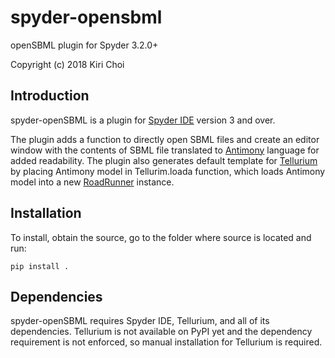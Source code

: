 # spyder-opensbml
openSBML plugin for Spyder 3.2.0+

Copyright (c) 2018 Kiri Choi

## Introduction
spyder-openSBML is a plugin for [Spyder IDE](https://github.com/spyder-ide/spyder) version 3 and over. 

The plugin adds a function to directly open SBML files and create an editor window with the contents of SBML file translated to [Antimony](http://antimony.sourceforge.net/) language for added readability. 
The plugin also generates default template for [Tellurium](http://tellurium.analogmachine.org/) by placing Antimony model in Tellurim.loada function, which loads Antimony model into a new [RoadRunner](http://libroadrunner.org/) instance.

## Installation
To install, obtain the source, go to the folder where source is located and run:

`pip install .`

## Dependencies
spyder-openSBML requires Spyder IDE, Tellurium, and all of its dependencies. Tellurium is not available on PyPI yet and the dependency requirement is not enforced, so manual installation for Tellurium is required.

